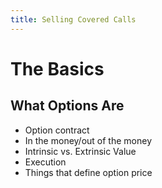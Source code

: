 ```yaml
---
title: Selling Covered Calls
---
```

# The Basics

## What Options Are

* Option contract
* In the money/out of the money
* Intrinsic vs. Extrinsic Value
* Execution
* Things that define option price
